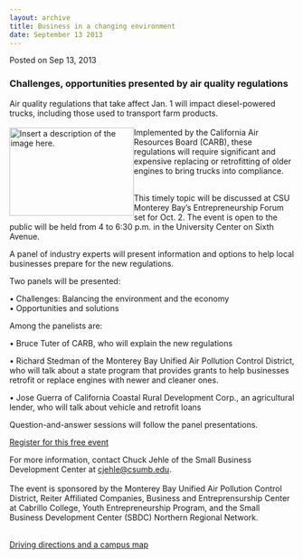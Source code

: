 ```yaml
---
layout: archive
title: Business in a changing environment
date: September 13 2013
---
```





<span class="date">Posted on Sep 13, 2013    </span>
<h3>Challenges, opportunities presented by air quality
regulations</h3>
<p>Air quality regulations that take affect Jan. 1 will impact
diesel-powered trucks, including those used to transport farm
products.<br>
<br>
<img alt="Insert a description of the image here." src="http://news.csumb.edu/sites/default/files/65/attachments/news/images/truck.jpg" style="float:left; width:220px; height:156px">Implemented by the
California Air Resources Board (CARB), these regulations will
require significant and expensive replacing or retrofitting of
older engines to bring trucks into compliance.</img></br></br></p>
<p>This timely topic will be discussed at CSU Monterey Bay&#x2019;s
Entrepreneurship Forum set for Oct. 2. The event is open to the
public will be held from 4 to 6:30 p.m. in the University Center on
Sixth Avenue.&#xA0;</p>
<p>A panel of industry experts will present information and options
to help local businesses prepare for the new regulations.</p>
<p>Two panels will be presented:</p>
<p>&#x2022; Challenges: Balancing the environment and the economy<br>
&#x2022; Opportunities and solutions</br></p>
<p>Among the panelists are:</p>
<p>&#x2022; Bruce Tuter of CARB, who will explain the new regulations</p>
<p>&#x2022; Richard Stedman of the Monterey Bay Unified Air Pollution
Control District, who will talk about a state program that provides
grants to help businesses retrofit or replace engines with newer
and cleaner ones.</p>
<p>&#x2022; Jose Guerra of California Coastal Rural Development Corp., an
agricultural lender, who will talk about vehicle and retrofit
loans</p>
<p>Question-and-answer sessions will follow the panel
presentations.</p>
<p><a href="https://carbpanel.eventbrite.com/" rel="nofollow">Register for this free event</a></p>
<p>For more information, contact Chuck Jehle of the Small Business
Development Center at <a href="mailto:cjehle@csumb.edu">cjehle@csumb.edu</a>.<br>
<br>
The event is sponsored by the Monterey Bay Unified Air Pollution
Control District, Reiter Affiliated Companies, Business and
Entreprensurship Center at Cabrillo College, Youth Entrepreneurship
Program, and the Small Business Development Center (SBDC) Northern
Regional Network.</br></br></p>
<p><a href="http://csumb.edu/maps" rel="nofollow">Driving
directions and a campus map</a><br>
&#xA0;</br></p>





